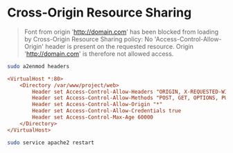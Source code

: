 # Cross-Origin Resource Sharing

> Font from origin 'http://domain.com' has been blocked from loading by Cross-Origin Resource Sharing policy: No 'Access-Control-Allow-Origin' header is present on the requested resource. Origin 'http://domain.com' is therefore not allowed access.

```bash
sudo a2enmod headers
```

```ini
<VirtualHost *:80>
    <Directory /var/www/project/web>
        Header set Access-Control-Allow-Headers "ORIGIN, X-REQUESTED-WITH, CONTENT-TYPE"
        Header set Access-Control-Allow-Methods "POST, GET, OPTIONS, PUT, DELETE"
        Header set Access-Control-Allow-Origin "*"
        Header set Access-Control-Allow-Credentials true
        Header set Access-Control-Max-Age 60000
    </Directory>
</VirtualHost>
```

```bash
sudo service apache2 restart
```
